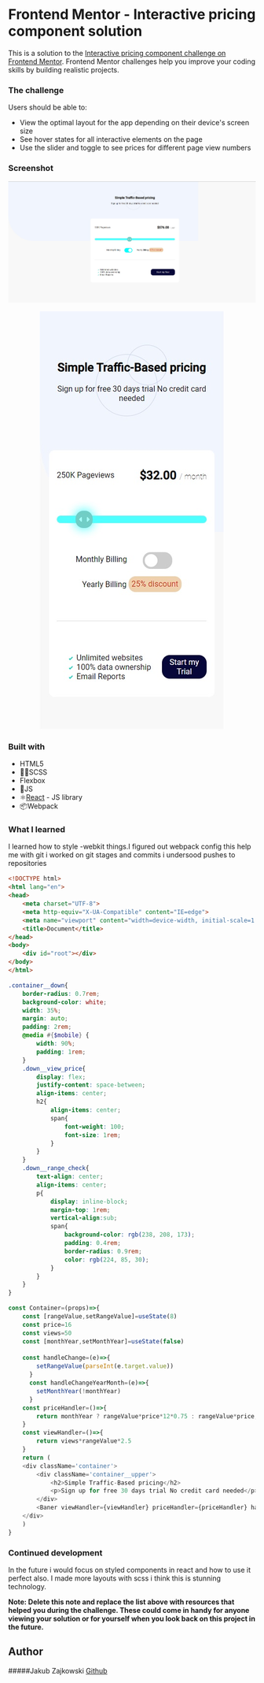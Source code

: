 # Frontend Mentor - Interactive pricing component solution

This is a solution to the [Interactive pricing component challenge on Frontend Mentor](https://www.frontendmentor.io/challenges/interactive-pricing-component-t0m8PIyY8). Frontend Mentor challenges help you improve your coding skills by building realistic projects. 

### The challenge

Users should be able to:

- View the optimal layout for the app depending on their device's screen size
- See hover states for all interactive elements on the page
- Use the slider and toggle to see prices for different page view numbers

### Screenshot

![](./layout/results.jpg)
<div align="center">
    <img src="./layout/results_mobile.jpg">
</div>

### Built with

- HTML5 
- 👨‍🎨SCSS
- Flexbox
- 🧀JS
- ⚛[React](https://reactjs.org/) - JS library
- 📦Webpack


### What I learned

I learned how to style -webkit things.I figured out webpack config this help me with git i worked on git stages and commits i undersood pushes to repositories

```html
<!DOCTYPE html>
<html lang="en">
<head>
    <meta charset="UTF-8">
    <meta http-equiv="X-UA-Compatible" content="IE=edge">
    <meta name="viewport" content="width=device-width, initial-scale=1.0">
    <title>Document</title>
</head>
<body>
    <div id="root"></div>
</body>
</html>
```
```scss
.container__down{
    border-radius: 0.7rem;
    background-color: white;
    width: 35%;
    margin: auto;
    padding: 2rem;
    @media #{$mobile} {
        width: 90%;
        padding: 1rem;
    }
    .down__view_price{
        display: flex;
        justify-content: space-between;
        align-items: center;
        h2{
            align-items: center;
            span{
                font-weight: 100;
                font-size: 1rem;
            }
        }
    }
    .down__range_check{
        text-align: center;
        align-items: center;
        p{
            display: inline-block;
            margin-top: 1rem;
            vertical-align:sub;
            span{
                background-color: rgb(238, 208, 173);
                padding: 0.4rem;
                border-radius: 0.9rem;
                color: rgb(224, 85, 30);
            }
        }
    }
}
```
```js
const Container=(props)=>{
    const [rangeValue,setRangeValue]=useState(8)
    const price=16
    const views=50
    const [monthYear,setMonthYear]=useState(false)

    const handleChange=(e)=>{
        setRangeValue(parseInt(e.target.value))
      }
      const handleChangeYearMonth=(e)=>{
        setMonthYear(!monthYear)
      }
    const priceHandler=()=>{
        return monthYear ? rangeValue*price*12*0.75 : rangeValue*price;
    }
    const viewHandler=()=>{
        return views*rangeValue*2.5
    }
    return (
    <div className='container'>
        <div className='container__upper'>
            <h2>Simple Traffic-Based pricing</h2>
            <p>Sign up for free 30 days trial No credit card needed</p>
        </div>
        <Baner viewHandler={viewHandler} priceHandler={priceHandler} handleChange={handleChange} handleChangeYearMonth={handleChangeYearMonth} rangeValue={rangeValue} monthYear={monthYear}/>
    </div>
    )
}
```


### Continued development

In the future i would focus on styled components in react and how to use it perfect
also. I made more layouts with scss i think this is stunning technology.

**Note: Delete this note and replace the list above with resources that helped you during the challenge. These could come in handy for anyone viewing your solution or for yourself when you look back on this project in the future.**

## Author

#####Jakub Zajkowski
[Github](https://github.com/jakubzajkowski)
